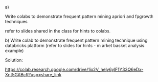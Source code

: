 a) 

Write  colabs to demonstrate frequent pattern mining apriori and fpgrowth techniques

 

refer to slides shared in the class for hints to colabs.

b) Write colab to demonstrate frequent pattern mining technique using databricks platform (refer to slides for hints - m arket basket analysis example)



Solution:

https://colab.research.google.com/drive/1ix2V_hely6ylF1Y33Q6eDx-Xnt5GABcR?usp=share_link
